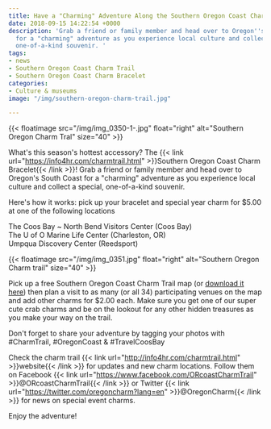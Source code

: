 ```yaml
---
title: Have a "Charming" Adventure Along the Southern Oregon Coast Charm Trail
date: 2018-09-15 14:22:54 +0000
description: 'Grab a friend or family member and head over to Oregon''s South Coast
  for a "charming" adventure as you experience local culture and collect a special,
  one-of-a-kind souvenir. '
tags:
- news
- Southern Oregon Coast Charm Trail
- Southern Oregon Coast Charm Bracelet
categories:
- Culture & museums
image: "/img/southern-oregon-charm-trail.jpg"

---
```

{{< floatimage src="/img/img_0350-1-.jpg" float="right" alt="Southern Oregon Charm Tral" size="40" >}}

What's  this season's hottest accessory? The {{< link url="https://info4hr.com/charmtrail.html" >}}Southern Oregon Coast Charm Bracelet{{< /link >}}! Grab a friend or family member and head over to Oregon's South Coast for a "charming" adventure as you experience local culture and collect a special, one-of-a-kind souvenir.

Here's how it works: pick up your bracelet and special year charm for $5.00 at one of the following locations

The Coos Bay \~ North Bend Visitors Center (Coos Bay)<br>
The U of O Marine Life Center (Charleston, OR) <br>
Umpqua Discovery Center (Reedsport)

{{< floatimage src="/img/img_0351.jpg" float="right" alt="Southern Oregon Charm trail" size="40" >}}

Pick up a free Southern Oregon Coast Charm Trail map (or [download it here](https://info4hr.com/uploads/3/4/5/6/34568256/charm_trail_map_-_11.1.18.pdf "download it here")) then plan a visit to as many (or all 34) participating venues on the map and add other charms for $2.00 each. Make sure you get one of our super cute crab charms and be on the lookout for any other hidden treasures as you make your way on the trail.

Don't forget to share your adventure by tagging your photos with #CharmTrail, #OregonCoast & #TravelCoosBay

Check the charm trail {{< link url="http://info4hr.com/charmtrail.html" >}}website{{< /link >}} for updates and new charm locations. Follow them on Facebook {{< link url="https://www.facebook.com/ORcoastCharmTrail" >}}@ORcoastCharmTrail{{< /link >}} or Twitter {{< link url="https://twitter.com/oregoncharm?lang=en" >}}@OregonCharm{{< /link >}} for news on special event charms.

Enjoy the adventure!